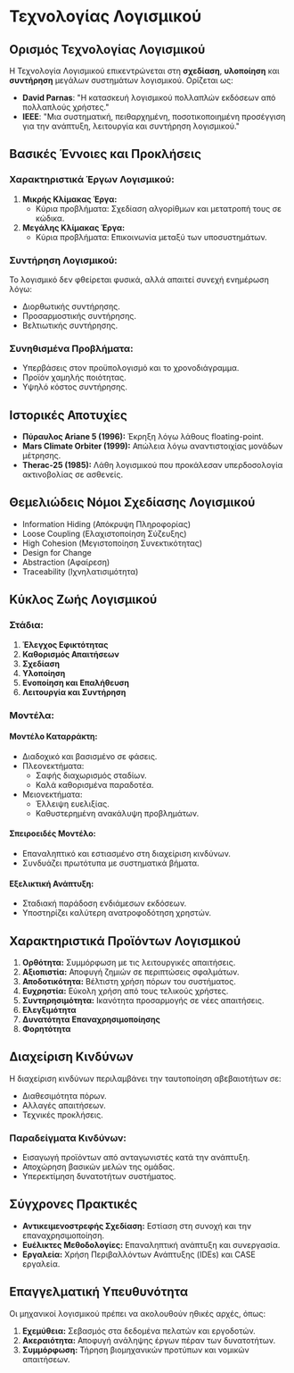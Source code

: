 # Τεχνολογίας Λογισμικού

## Ορισμός Τεχνολογίας Λογισμικού
Η Τεχνολογία Λογισμικού επικεντρώνεται στη **σχεδίαση**, **υλοποίηση** και **συντήρηση** μεγάλων συστημάτων λογισμικού. Ορίζεται ως:
- **David Parnas**: "Η κατασκευή λογισμικού πολλαπλών εκδόσεων από πολλαπλούς χρήστες."   
- **IEEE**: "Μια συστηματική, πειθαρχημένη, ποσοτικοποιημένη προσέγγιση για την ανάπτυξη, λειτουργία και συντήρηση λογισμικού."   

## Βασικές Έννοιες και Προκλήσεις
### Χαρακτηριστικά Έργων Λογισμικού:
1. **Μικρής Κλίμακας Έργα:**   
   - Κύρια προβλήματα: Σχεδίαση αλγορίθμων και μετατροπή τους σε κώδικα.   
2. **Μεγάλης Κλίμακας Έργα:**   
   - Κύρια προβλήματα: Επικοινωνία μεταξύ των υποσυστημάτων.   

### Συντήρηση Λογισμικού:
Το λογισμικό δεν φθείρεται φυσικά, αλλά απαιτεί συνεχή ενημέρωση λόγω:   
- Διορθωτικής συντήρησης.   
- Προσαρμοστικής συντήρησης.   
- Βελτιωτικής συντήρησης.   

### Συνηθισμένα Προβλήματα:
- Υπερβάσεις στον προϋπολογισμό και το χρονοδιάγραμμα.   
- Προϊόν χαμηλής ποιότητας.   
- Υψηλό κόστος συντήρησης.   

## Ιστορικές Αποτυχίες
- **Πύραυλος Ariane 5 (1996):** Έκρηξη λόγω λάθους floating-point.   
- **Mars Climate Orbiter (1999):** Απώλεια λόγω αναντιστοιχίας μονάδων μέτρησης.   
- **Therac-25 (1985):** Λάθη λογισμικού που προκάλεσαν υπερδοσολογία ακτινοβολίας σε ασθενείς.   

## Θεμελιώδεις Νόμοι Σχεδίασης Λογισμικού

- Information Hiding (Απόκρυψη Πληροφορίας)  
- Loose Coupling (Ελαχιστοποίηση Σύζευξης)  
- High Cohesion (Μεγιστοποίηση Συνεκτικότητας)  
- Design for Change  
- Abstraction (Αφαίρεση)  
- Traceability (Ιχνηλατισιμότητα)  

## Κύκλος Ζωής Λογισμικού
### Στάδια:
1. **Έλεγχος Εφικτότητας**  
2. **Καθορισμός Απαιτήσεων**   
3. **Σχεδίαση**   
4. **Υλοποίηση**   
5. **Ενοποίηση και Επαλήθευση**   
6. **Λειτουργία και Συντήρηση**   

### Μοντέλα:
#### Μοντέλο Καταρράκτη:  
- Διαδοχικό και βασισμένο σε φάσεις.   
- Πλεονεκτήματα:   
  - Σαφής διαχωρισμός σταδίων.   
  - Καλά καθορισμένα παραδοτέα.   
- Μειονεκτήματα:   
  - Έλλειψη ευελιξίας.   
  - Καθυστερημένη ανακάλυψη προβλημάτων.   

#### Σπειροειδές Μοντέλο:
- Επαναληπτικό και εστιασμένο στη διαχείριση κινδύνων.   
- Συνδυάζει πρωτότυπα με συστηματικά βήματα.   

#### Εξελικτική Ανάπτυξη:
- Σταδιακή παράδοση ενδιάμεσων εκδόσεων.   
- Υποστηρίζει καλύτερη ανατροφοδότηση χρηστών.   

## Χαρακτηριστικά Προϊόντων Λογισμικού
1. **Ορθότητα:** Συμμόρφωση με τις λειτουργικές απαιτήσεις.   
2. **Αξιοπιστία:** Αποφυγή ζημιών σε περιπτώσεις σφαλμάτων.   
3. **Αποδοτικότητα:** Βέλτιστη χρήση πόρων του συστήματος.   
4. **Ευχρηστία:** Εύκολη χρήση από τους τελικούς χρήστες.   
5. **Συντηρησιμότητα:** Ικανότητα προσαρμογής σε νέες απαιτήσεις.   
6. **Ελεγξιμότητα**  
7. **Δυνατότητα Επαναχρησιμοποίησης**   
8. **Φορητότητα**   

## Διαχείριση Κινδύνων
Η διαχείριση κινδύνων περιλαμβάνει την ταυτοποίηση αβεβαιοτήτων σε:
- Διαθεσιμότητα πόρων.   
- Αλλαγές απαιτήσεων.   
- Τεχνικές προκλήσεις.   

### Παραδείγματα Κινδύνων:
- Εισαγωγή προϊόντων από ανταγωνιστές κατά την ανάπτυξη.   
- Αποχώρηση βασικών μελών της ομάδας.   
- Υπερεκτίμηση δυνατοτήτων συστήματος.   

## Σύγχρονες Πρακτικές
- **Αντικειμενοστρεφής Σχεδίαση:** Εστίαση στη συνοχή και την επαναχρησιμοποίηση.   
- **Ευέλικτες Μεθοδολογίες:** Επαναληπτική ανάπτυξη και συνεργασία.   
- **Εργαλεία:** Χρήση Περιβαλλόντων Ανάπτυξης (IDEs) και CASE εργαλεία.   

## Επαγγελματική Υπευθυνότητα
Οι μηχανικοί λογισμικού πρέπει να ακολουθούν ηθικές αρχές, όπως:
1. **Εχεμύθεια:** Σεβασμός στα δεδομένα πελατών και εργοδοτών.   
2. **Ακεραιότητα:** Αποφυγή ανάληψης έργων πέραν των δυνατοτήτων.   
3. **Συμμόρφωση:** Τήρηση βιομηχανικών προτύπων και νομικών απαιτήσεων.   

